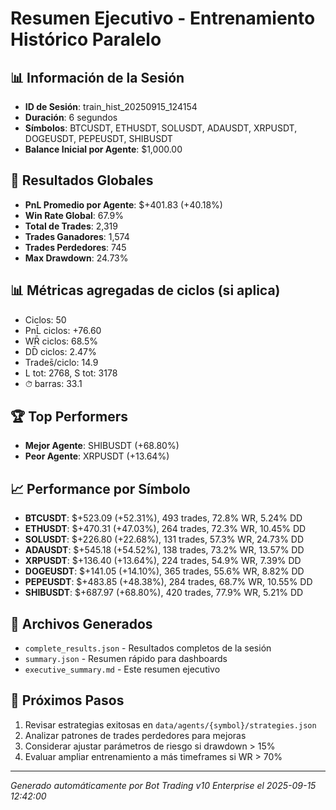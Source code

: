 # Resumen Ejecutivo - Entrenamiento Histórico Paralelo

## 📊 Información de la Sesión
- **ID de Sesión**: train_hist_20250915_124154
- **Duración**: 6 segundos
- **Símbolos**: BTCUSDT, ETHUSDT, SOLUSDT, ADAUSDT, XRPUSDT, DOGEUSDT, PEPEUSDT, SHIBUSDT
- **Balance Inicial por Agente**: $1,000.00

## 🎯 Resultados Globales
- **PnL Promedio por Agente**: $+401.83 (+40.18%)
- **Win Rate Global**: 67.9%
- **Total de Trades**: 2,319
- **Trades Ganadores**: 1,574
- **Trades Perdedores**: 745
- **Max Drawdown**: 24.73%

## 📊 Métricas agregadas de ciclos (si aplica)
- Ciclos: 50
- PnL̄ ciclos: +76.60
- WR̄ ciclos: 68.5%
- DD̄ ciclos: 2.47%
- Trades̄/ciclo: 14.9
- L tot: 2768, S tot: 3178
- ⏱̄ barras: 33.1


## 🏆 Top Performers
- **Mejor Agente**: SHIBUSDT (+68.80%)
- **Peor Agente**: XRPUSDT (+13.64%)

## 📈 Performance por Símbolo
- **BTCUSDT**: $+523.09 (+52.31%), 493 trades, 72.8% WR, 5.24% DD
- **ETHUSDT**: $+470.31 (+47.03%), 264 trades, 72.3% WR, 10.45% DD
- **SOLUSDT**: $+226.80 (+22.68%), 131 trades, 57.3% WR, 24.73% DD
- **ADAUSDT**: $+545.18 (+54.52%), 138 trades, 73.2% WR, 13.57% DD
- **XRPUSDT**: $+136.40 (+13.64%), 224 trades, 54.9% WR, 7.39% DD
- **DOGEUSDT**: $+141.05 (+14.10%), 365 trades, 55.6% WR, 8.82% DD
- **PEPEUSDT**: $+483.85 (+48.38%), 284 trades, 68.7% WR, 10.55% DD
- **SHIBUSDT**: $+687.97 (+68.80%), 420 trades, 77.9% WR, 5.21% DD

## 📁 Archivos Generados
- `complete_results.json` - Resultados completos de la sesión
- `summary.json` - Resumen rápido para dashboards
- `executive_summary.md` - Este resumen ejecutivo

## 🎯 Próximos Pasos
1. Revisar estrategias exitosas en `data/agents/{symbol}/strategies.json`
2. Analizar patrones de trades perdedores para mejoras
3. Considerar ajustar parámetros de riesgo si drawdown > 15%
4. Evaluar ampliar entrenamiento a más timeframes si WR > 70%

---
*Generado automáticamente por Bot Trading v10 Enterprise el 2025-09-15 12:42:00*
